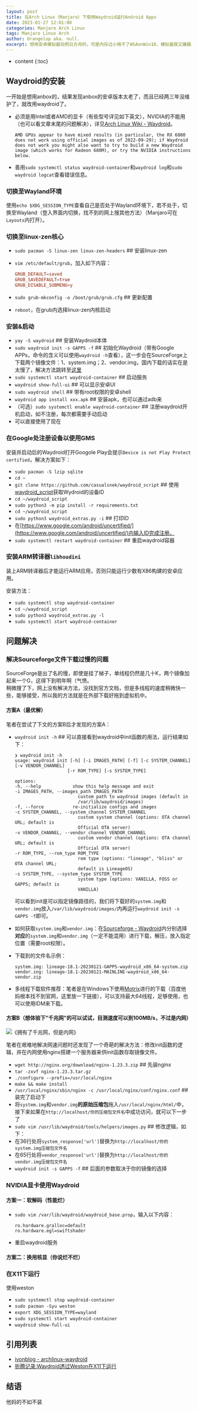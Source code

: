 ```yaml
---
layout: post
title: 在Arch Linux（Manjaro）下使用Waydroid运行Android Apps
date: 2023-01-27 12:01:00
categories: Manjaro Arch Linux
tags: Manjaro Linux Arch
author: Orangelop aka. null.
excerpt: 想用安卓模拟器玩明日方舟的，可是内存过小用不了WSAonWin10，模拟器我又嫌膈应，AndroidX86性能太差，所以就有了本文
---
```


* content
{:toc}

## Waydroid的安装

一开始是想用anbox的，结果发现anbox的安卓版本太老了，而且已经两三年没维护了，就改用waydroid了。  

* 必须是用Intel或者AMD的显卡（有些型号详见如下英文），NVIDIA的不能用（也可以看文章末尾的问题解决），详见[Arch Linux Wiki - Waydroid](https://wiki.archlinux.org/title/Waydroid)。

    ```text
    AMD GPUs appear to have mixed results (in particular, the RX 6800 does not work using official images as of 2022-09-29); if Waydroid does not work you might also want to try to build a new Waydroid image (which works for Radeon 680M), or try the NVIDIA instructions below.
    ```

* 善用`sudo systemctl status waydroid-container`和`waydroid log`和`sudo waydroid logcat`查看错误信息。

### 切换至Wayland环境

使用`echo $XDG_SESSION_TYPE`查看自己是否处于Wayland环境下，若不处于，切换至Wayland（登入界面内切换，找不到的网上搜其他方法）（Manjaro可在`Layouts`内打开）。  

### 切换至linux-zen核心

* `sudo pacman -S linux-zen linux-zen-headers` ## 安装linux-zen  
* `vim /etc/default/grub`，加入如下内容：  

    ```conf
    GRUB_DEFAULT=saved
    GRUB_SAVEDEFAULT=true
    GRUB_DISABLE_SUBMENU=y
    ```

* `sudo grub-mkconfig -o /boot/grub/grub.cfg` ## 更新配置  
* `reboot`，在grub内选择linux-zen内核启动  

### 安装&启动

* `yay -S waydroid` ## 安装Waydroid本体  
* `sudo waydroid init -s GAPPS -f` ## 初始化Waydroid（带有Google APPs，命令的含义可以使用`waydroid -h`查看），这一步会在SourceForge上下载两个镜像文件：1、system.img；2、vendor.img，国内下载的话实在是太慢了，解决方法跳转至[这里](#解决sourceforge文件下载过慢的问题)  
* `sudo systemctl start waydroid-container` ## 启动服务  
* `waydroid show-full-ui` ## 可以显示安卓UI  
* `sudo waydroid shell` ## 带有root权限的安卓shell  
* `waydroid app install xxx.apk` ## 安装apk，也可以通过adb来  
* （可选）`sudo systemctl enable waydroid-container` ## 注册waydroid开机启动，如不注册，每次都需要手动启动  
* 可以直接使用了现在  

### 在Google处注册设备以使用GMS

安装并启动后的Waydroid打开Googole Play会提示`Device is not Play Protect certified`，解决方案如下：

* `sudo pacman -S lzip sqlite`  
* `cd ~`  
* `git clone https://github.com/casualsnek/waydroid_script`  ## 使用[waydroid_script](https://github.com/casualsnek/waydroid_script)获取Wydroid的设备ID  
* `cd ~/waydroid_script`  
* `sudo python3 -m pip install -r requirements.txt`  
* `cd ~/waydroid_script`  
* `sudo python3 waydroid_extras.py -i` ## 打印ID  
* 在[https://www.google.com/android/uncertified/](https://www.google.com/android/uncertified/)内输入ID完成注册。  
* `sudo systemctl restart waydroid-container` ## 重启waydroid容器  

### 安装ARM转译器`libhoudini`

装上ARM转译器后才能运行ARM应用，否则只能运行少数有X86构建的安卓应用。  

安装方法：

* `sudo systemctl stop waydroid-container`
* `cd ~/waydroid_script`
* `sudo python3 waydroid_extras.py -l`
* `sudo systemctl start waydroid-container`

## 问题解决

### 解决Sourceforge文件下载过慢的问题

SourceForge是出了名的慢，即使是挂了梯子，单线程仍然是几十K，两个镜像加起来一个G，这得下到明年啊（气愤。  
稍微搜了下，网上没有解决方法，没找到官方文档，但是多线程的速度稍微快一些，能够接受，所以我的方法就是在外部下载好拖到虚拟机中。  

#### 方案A（最优解）

笔者在尝试了下文的方案B后才发现的方案A：

* `waydroid init -h` ## 可以直接看到waydroid中init函数的用法，运行结果如下：

    ```text
    ❯ waydroid init -h
    usage: waydroid init [-h] [-i IMAGES_PATH] [-f] [-c SYSTEM_CHANNEL] [-v VENDOR_CHANNEL]
                        [-r ROM_TYPE] [-s SYSTEM_TYPE]

    options:
    -h, --help            show this help message and exit
    -i IMAGES_PATH, --images_path IMAGES_PATH
                            custom path to waydroid images (default in
                            /var/lib/waydroid/images)
    -f, --force           re-initialize configs and images
    -c SYSTEM_CHANNEL, --system_channel SYSTEM_CHANNEL
                            custom system channel (options: OTA channel URL; default is
                            Official OTA server)
    -v VENDOR_CHANNEL, --vendor_channel VENDOR_CHANNEL
                            custom vendor channel (options: OTA channel URL; default is
                            Official OTA server)
    -r ROM_TYPE, --rom_type ROM_TYPE
                            rom type (options: "lineage", "bliss" or OTA channel URL;
                            default is LineageOS)
    -s SYSTEM_TYPE, --system_type SYSTEM_TYPE
                            system type (options: VANILLA, FOSS or GAPPS; default is
                            VANILLA)
    ```

    可以看到init是可以指定镜像路径的，我们将下载好的`system.img`和`vendor.img`放入`/var/lib/waydroid/images/`内再运行`waydroid init -s GAPPS -f`即可。  
* 如何获取`system.img`和`vendor.img`：在[Sourceforge - Waydroid](https://sourceforge.net/projects/waydroid/files/images/)内分别选择**对应**的`system.img`和`vendor.img`（一定不能混用）进行下载，解压，放入指定位置（需要root权限）。  
* 下载到的文件名示例：

    ```text
    system.img: lineage-18.1-20230121-GAPPS-waydroid_x86_64-system.zip
    vendor.ing: lineage-18.1-20230121-MAINLINE-waydroid_x86_64-vendor.zip
    ```

* 多线程下载软件推荐：笔者是在Windows下使用[Motrix](https://motrix.app/)进行的下载（百度他妈根本找不到官网，这里放一下链接），可以支持最大64线程，足够使用，也可以使用IDM来下载。  

#### 方案B（想体验下"千兆网"的可以试试，目测速度可以到100MB/s，不过是内网）

![《拥有了千兆网，但是内网》](/assets/2023012701.png)

笔者在艰难地解决网速问题时还发现了一个奇葩的解决方法：修改init函数的逻辑，并在内网使用nginx搭建一个服务器来供init函数存取镜像文件。  

* `wget http://nginx.org/download/nginx-1.23.3.zip` ## 先装nginx  
* `tar -zxvf nginx-1.23.3.tar.gz`  
* `./configure --prefix=/usr/local/nginx`
* `make && make install`
* `/usr/local/nginx/sbin/nginx -c /usr/local/nginx/conf/nginx.conf` ## 装完了启动下
* 将`system.img`和`vendor.img`**的原始压缩包**拖入`/usr/local/nginx/html/`中，接下来如果在`http://localhost/你的压缩包文件名`中成功访问，就可以下一步了  
* `sudo vim /usr/lib/waydroid/tools/helpers/images.py` ## 修改逻辑，如下：
* 在36行处将`system_response['url']`替换为`http://localhost/你的system.img压缩包文件名`  
* 在65行处将`vendor_response['url']`替换为`http://localhost/你的vendor.img压缩包文件名`
* `waydroid init -s GAPPS -f` ## 后面的参数取决于你的镜像的选择

### NVIDIA显卡使用Waydroid

#### 方案一：软解码（性能烂）

* `sudo vim /var/lib/waydroid/waydroid_base.prop`，输入以下内容：

    ```text
    ro.hardware.gralloc=default
    ro.hardware.egl=swiftshader
    ```

* 重启waydroid服务

#### 方案二：换用核显（你说烂不烂）

### 在X11下运行

使用weston

* `sudo systemctl stop waydroid-container`
* `sudo pacman -Syu weston`
* `export XDG_SESSION_TYPE=wayland`
* `sudo systemctl start waydroid-container`
* `waydroid show-full-ui`

## 引用列表

* [ivonblog - archlinux-waydroid](https://ivonblog.com/posts/archlinux-waydroid/#contents:6-%E6%9C%89%E9%97%9Cwaydroid%E7%9A%84%E7%96%91%E9%9B%A3%E9%9B%9C%E7%97%87)
* [折腾记录:Waydroid透过Weston在X11下运行](https://www.bilibili.com/read/cv16137611)

## 结语

他妈的不如不装  
